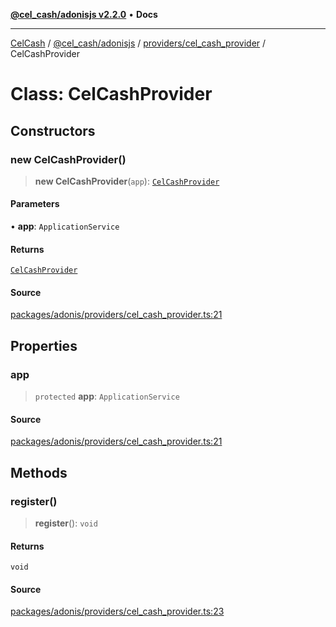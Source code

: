 [**@cel_cash/adonisjs v2.2.0**](../../../README.md) • **Docs**

***

[CelCash](../../../../../packages.md) / [@cel\_cash/adonisjs](../../../README.md) / [providers/cel\_cash\_provider](../README.md) / CelCashProvider

# Class: CelCashProvider

## Constructors

### new CelCashProvider()

> **new CelCashProvider**(`app`): [`CelCashProvider`](CelCashProvider.md)

#### Parameters

• **app**: `ApplicationService`

#### Returns

[`CelCashProvider`](CelCashProvider.md)

#### Source

[packages/adonis/providers/cel\_cash\_provider.ts:21](https://github.com/Pyxlab/celcash/blob/9e2eeefc75067a4b86d18d5bb144eb4446f097c2/packages/adonis/providers/cel_cash_provider.ts#L21)

## Properties

### app

> `protected` **app**: `ApplicationService`

#### Source

[packages/adonis/providers/cel\_cash\_provider.ts:21](https://github.com/Pyxlab/celcash/blob/9e2eeefc75067a4b86d18d5bb144eb4446f097c2/packages/adonis/providers/cel_cash_provider.ts#L21)

## Methods

### register()

> **register**(): `void`

#### Returns

`void`

#### Source

[packages/adonis/providers/cel\_cash\_provider.ts:23](https://github.com/Pyxlab/celcash/blob/9e2eeefc75067a4b86d18d5bb144eb4446f097c2/packages/adonis/providers/cel_cash_provider.ts#L23)
